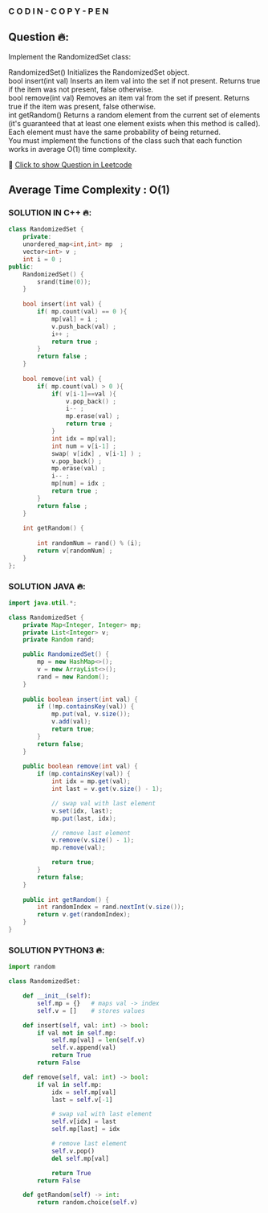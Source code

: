 ### C O D I N - C O P Y - P E N

## Question 🔥:
Implement the RandomizedSet class:<br>

RandomizedSet() Initializes the RandomizedSet object.<br>
bool insert(int val) Inserts an item val into the set if not present. Returns true if the item was not present, false otherwise.<br>
bool remove(int val) Removes an item val from the set if present. Returns true if the item was present, false otherwise.<br>
int getRandom() Returns a random element from the current set of elements (it's guaranteed that at least one element exists when this method is called).<br>
Each element must have the same probability of being returned.<br>
You must implement the functions of the class such that each function works in average O(1) time complexity.<br>


🔗 [Click to show Question in Leetcode](https://leetcode.com/problems/insert-delete-getrandom-o1/description/)

## Average Time Complexity : O(1) 

### SOLUTION IN C++ 🔥:
```cpp
class RandomizedSet {
    private:
    unordered_map<int,int> mp  ; 
    vector<int> v ; 
    int i = 0 ; 
public:
    RandomizedSet() {
        srand(time(0));
    }
    
    bool insert(int val) {
        if( mp.count(val) == 0 ){
            mp[val] = i ; 
            v.push_back(val) ;
            i++ ;
            return true ; 
        }
        return false ; 
    }
    
    bool remove(int val) {
        if( mp.count(val) > 0 ){
            if( v[i-1]==val ){
                v.pop_back() ;
                i-- ;
                mp.erase(val) ;
                return true ; 
            }
            int idx = mp[val];
            int num = v[i-1] ;
            swap( v[idx] , v[i-1] ) ;
            v.pop_back() ;
            mp.erase(val) ;
            i-- ; 
            mp[num] = idx ; 
            return true ; 
        }
        return false ; 
    }
    
    int getRandom() {
        
        int randomNum = rand() % (i);
        return v[randomNum] ;
    }
};
```

### SOLUTION JAVA 🔥:
```java
import java.util.*;

class RandomizedSet {
    private Map<Integer, Integer> mp;
    private List<Integer> v;
    private Random rand;

    public RandomizedSet() {
        mp = new HashMap<>();
        v = new ArrayList<>();
        rand = new Random();
    }
    
    public boolean insert(int val) {
        if (!mp.containsKey(val)) {
            mp.put(val, v.size());
            v.add(val);
            return true;
        }
        return false;
    }
    
    public boolean remove(int val) {
        if (mp.containsKey(val)) {
            int idx = mp.get(val);
            int last = v.get(v.size() - 1);

            // swap val with last element
            v.set(idx, last);
            mp.put(last, idx);

            // remove last element
            v.remove(v.size() - 1);
            mp.remove(val);

            return true;
        }
        return false;
    }
    
    public int getRandom() {
        int randomIndex = rand.nextInt(v.size());
        return v.get(randomIndex);
    }
}
```


### SOLUTION PYTHON3 🔥:
```python
import random

class RandomizedSet:

    def __init__(self):
        self.mp = {}   # maps val -> index
        self.v = []    # stores values

    def insert(self, val: int) -> bool:
        if val not in self.mp:
            self.mp[val] = len(self.v)
            self.v.append(val)
            return True
        return False

    def remove(self, val: int) -> bool:
        if val in self.mp:
            idx = self.mp[val]
            last = self.v[-1]

            # swap val with last element
            self.v[idx] = last
            self.mp[last] = idx

            # remove last element
            self.v.pop()
            del self.mp[val]

            return True
        return False

    def getRandom(self) -> int:
        return random.choice(self.v)
```
